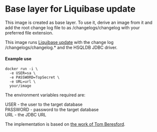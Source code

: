 Base layer for Liquibase update 
==================================

This image is created as base layer. To use it, derive an image from it and add the root change log file to as /changelogs/changelog with your preferred file extension.

This image runs [Liquibase update](http://www.liquibase.org/documentation/update.html) with the change log /changelogs/changelog.\* and the HSQLDB JDBC driver.

#### Example use

```
docker run -i \
  -e USER=sa \
  -e PASSWORD=TopSecret \
  -e URL=url \
  your/image
```

The environment variables required are:

USER - the user to the target database  
PASSWORD - password to the target database  
URL - the JDBC URL

The implementation is based on [the work of Tom Beresford](https://hub.docker.com/r/beresfordt/pg-liquibase-update/~/dockerfile/).

